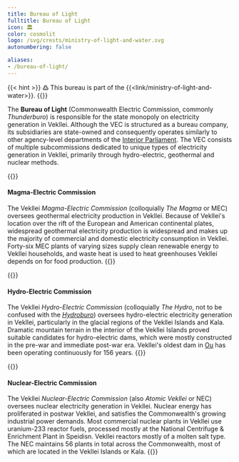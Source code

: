 ```yaml
---
title: Bureau of Light
fulltitle: Bureau of Light
icon: 🏛️
color: cosmolit
logo: /svg/crests/ministry-of-light-and-water.svg
autonumbering: false

aliases:
- /bureau-of-light/
---
```

{{< hint >}}
߷ This bureau is part of the {{<link/ministry-of-light-and-water>}}.
{{</hint>}}

The <span class="fi fi-min-light-and-water fis"></span> **Bureau of Light** (Commonwealth Electric Commission, commonly *Thunderburo*) is responsible for the state monopoly on electricity generation in Vekllei. Although the VEC is structured as a bureau company, its subsidiaries are state-owned and consequently operates similarly to other agency-level departments of the [Interior Parliament](/factbook/society/state/government/interior). The VEC consists of multiple subcommissions dedicated to unique types of electricity generation in Vekllei, primarily through hydro-electric, geothermal and nuclear methods.

{{<hint panel>}}
#### Magma-Electric Commission

The Vekllei *Magma-Electric Commission* (colloquially *The Magma* or MEC) oversees geothermal electricity production in Vekllei. Because of Vekllei's location over the rift of the European and American continental plates, widespread geothermal electricity production is widespread and makes up the majority of commercial and domestic electricity consumption in Vekllei. Forty-six MEC plants of varying sizes supply clean renewable energy to Vekllei households, and waste heat is used to heat greenhouses Vekllei depends on for food production.
{{</hint>}}

{{<hint panel>}}
#### Hydro-Electric Commission

The Vekllei *Hydro-Electric Commission* (colloquially *The Hydro*, not to be confused with the [*Hydroburo*](#vekllei-water-commission)) oversees hydro-electric electricity generation in Vekllei, particularly in the glacial regions of the Vekllei Islands and Kala. Dramatic mountain terrain in the interior of the Vekllei Islands proved suitable candidates for hydro-electric dams, which were mostly constructed in the pre-war and immediate post-war era. Vekllei's oldest dam in [Ou](/factbook/landscape/boroughs/ou/) has been operating continuously for 156 years.
{{</hint>}}

{{<hint panel>}}
#### Nuclear-Electric Commission

The Vekllei *Nuclear-Electric Commission* (also *Atomic Vekllei* or NEC) oversees nuclear electricity generation in Vekllei. Nuclear energy has proliferated in postwar Vekllei, and satisfies the Commonwealth's growing industrial power demands. Most commercial nuclear plants in Vekllei use uranium-233 reactor fuels, processed mostly at the National Centrifuge & Enrichment Plant in Speidisn. Vekllei reactors mostly of a molten salt type. The NEC maintains 56 plants in total across the Commonwealth, most of which are located in the Vekllei Islands or Kala.
{{</hint>}}